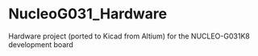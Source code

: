 # NucleoG031_Hardware
Hardware project (ported to Kicad from Altium) for the NUCLEO-G031K8 development board 
